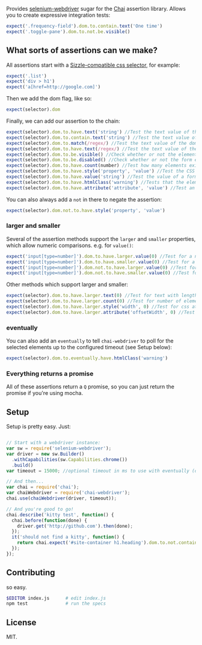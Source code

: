 Provides [selenium-webdriver](https://npmjs.org/package/selenium-webdriver) sugar for the [Chai](http://chaijs.com/) assertion library. Allows you to create expressive integration tests:

```javascript
expect('.frequency-field').dom.to.contain.text('One time')
expect('.toggle-pane').dom.to.not.be.visible()
```

## What sorts of assertions can we make?

All assertions start with a [Sizzle-compatible css selector](http://sizzlejs.com/), for example:

```javascript
expect('.list')
expect('div > h1')
expect('a[href=http://google.com]')
```

Then we add the dom flag, like so:

```javascript
expect(selector).dom
```

Finally, we can add our assertion to the chain:

```javascript
expect(selector).dom.to.have.text('string') //Test the text value of the dom against supplied string. Exact matches only.
expect(selector).dom.to.contain.text('string') //Test the text value of the dom against supplied string. Partial matches allowed.
expect(selector).dom.to.match(/regex/) //Test the text value of the dom against the regular expression.
expect(selector).dom.to.have.text(/regex/) //Test the text value of the dom against the regular expression. (Same as `match` above).
expect(selector).dom.to.be.visible() //Check whether or not the element is visible on-screen
expect(selector).dom.to.be.disabled() //Check whether or not the form element is disabled
expect(selector).dom.to.have.count(number) //Test how many elements exist in the dom with the supplied selector
expect(selector).dom.to.have.style('property', 'value') //Test the CSS style of the element (exact string match).
expect(selector).dom.to.have.value('string') //Test the value of a form field against supplied string.
expect(selector).dom.to.have.htmlClass('warning') //Tests that the element has `warning` as one of its class attributes.
expect(selector).dom.to.have.attribute('attribute', 'value') //Test an element's attribute value. Exact matches only. By omitting `value` test simply checks for existance of attribute.
```

You can also always add a `not` in there to negate the assertion:

```javascript
expect(selector).dom.not.to.have.style('property', 'value')
```


### larger and smaller

Several of the assertion methods support the `larger` and `smaller` properties, which allow numeric comparisons. e.g. for `value()`:

```javascript
expect('input[type=number]').dom.to.have.larger.value(0) //Test for a numeric value larger (>=) than 0.
expect('input[type=number]').dom.to.have.smaller.value(0) //Test for a numeric value smaller (<=) than 0.
expect('input[type=number]').dom.not.to.have.larger.value(0) //Test for a numeric value not larger (<) than 0.
expect('input[type=number]').dom.not.to.have.smaller.value(0) //Test for a numeric value not smaller (>) than 0.
```

Other methods which support larger and smaller:

```javascript
expect(selector).dom.to.have.larger.text(0) //Test for text with length larger (>=) than 0.
expect(selector).dom.to.have.larger.count(0) //Test for number of elements matching `selector` larger (>=) than 0.
expect(selector).dom.to.have.larger.style('width', 0) //Test for css attribute value larger (>=) than 0 (ignores units).
expect(selector).dom.to.have.larger.attribute('offsetWidth', 0) //Test for attribute value larger (>=) than 0.
```


### eventually

You can also add an `eventually` to tell `chai-webdriver` to poll for the selected elements up to the configured timeout (see Setup below):

```javascript
expect(selector).dom.to.eventually.have.htmlClass('warning')
```


### Everything returns a promise

All of these assertions return a `Q` promise, so you can just return the promise if you're using mocha.


## Setup

Setup is pretty easy. Just:

```javascript

// Start with a webdriver instance:
var sw = require('selenium-webdriver');
var driver = new sw.Builder()
  .withCapabilities(sw.Capabilities.chrome())
  .build()
var timeout = 15000; //optional timeout in ms to use with eventually (defaults to 1000)

// And then...
var chai = require('chai');
var chaiWebdriver = require('chai-webdriver');
chai.use(chaiWebdriver(driver, timeout));

// And you're good to go!
chai.describe('kitty test', function() {
  chai.before(function(done) {
    driver.get('http://github.com').then(done);
  });
  it('should not find a kitty', function() {
    return chai.expect('#site-container h1.heading').dom.to.not.contain.text("I'm a kitty!");
  });
});
```

## Contributing

so easy.

```bash
$EDITOR index.js      # edit index.js
npm test              # run the specs
```

## License

MIT.
